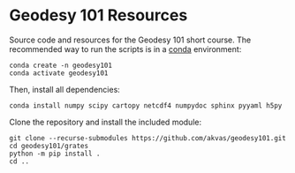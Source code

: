 # Geodesy 101 Resources

Source code and resources for the Geodesy 101 short course.
The recommended way to run the scripts is in a [conda](https://docs.conda.io/en/latest/index.html) environment:
```
conda create -n geodesy101
conda activate geodesy101
```
Then, install all dependencies:
```
conda install numpy scipy cartopy netcdf4 numpydoc sphinx pyyaml h5py
```
Clone the repository and install the included module:
```
git clone --recurse-submodules https://github.com/akvas/geodesy101.git
cd geodesy101/grates
python -m pip install .
cd ..
```
